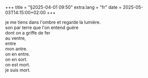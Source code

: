 +++
title = "§2025-04-01 09:50"
extra.lang = "fr"
date = 2025-05-03T14:15:00+02:00
+++

je me tiens dans l'ombre et regarde la lumière. \
son par terre que l'on entend guère \
dont on a griffe de fer \
au ventre, \
entre \
mon antre. \
on en entre. \
on en sort. \
on est mort. \
je suis mort.
